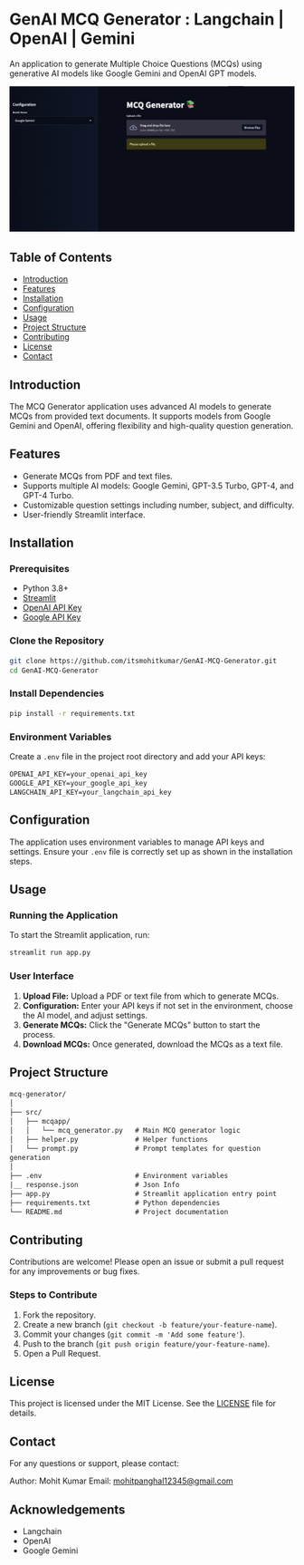 # GenAI MCQ Generator : Langchain | OpenAI | Gemini

An application to generate Multiple Choice Questions (MCQs) using generative AI models like Google Gemini and OpenAI GPT models.

![Alt text](data/image.png)

## Table of Contents

- [Introduction](#introduction)
- [Features](#features)
- [Installation](#installation)
- [Configuration](#configuration)
- [Usage](#usage)
- [Project Structure](#project-structure)
- [Contributing](#contributing)
- [License](#license)
- [Contact](#contact)

## Introduction

The MCQ Generator application uses advanced AI models to generate MCQs from provided text documents. It supports models from Google Gemini and OpenAI, offering flexibility and high-quality question generation.

## Features

- Generate MCQs from PDF and text files.
- Supports multiple AI models: Google Gemini, GPT-3.5 Turbo, GPT-4, and GPT-4 Turbo.
- Customizable question settings including number, subject, and difficulty.
- User-friendly Streamlit interface.

## Installation

### Prerequisites

- Python 3.8+
- [Streamlit](https://streamlit.io/)
- [OpenAI API Key](https://openai.com/index/openai-api/)
- [Google API Key](https://ai.google.dev/)

### Clone the Repository

```bash
git clone https://github.com/itsmohitkumar/GenAI-MCQ-Generator.git
cd GenAI-MCQ-Generator
```

### Install Dependencies

```bash
pip install -r requirements.txt
```

### Environment Variables

Create a `.env` file in the project root directory and add your API keys:

```env
OPENAI_API_KEY=your_openai_api_key
GOOGLE_API_KEY=your_google_api_key
LANGCHAIN_API_KEY=your_langchain_api_key
```

## Configuration

The application uses environment variables to manage API keys and settings. Ensure your `.env` file is correctly set up as shown in the installation steps.

## Usage

### Running the Application

To start the Streamlit application, run:

```bash
streamlit run app.py
```

### User Interface

1. **Upload File:** Upload a PDF or text file from which to generate MCQs.
2. **Configuration:** Enter your API keys if not set in the environment, choose the AI model, and adjust settings.
3. **Generate MCQs:** Click the "Generate MCQs" button to start the process.
4. **Download MCQs:** Once generated, download the MCQs as a text file.

## Project Structure

```
mcq-generator/
│
├── src/
│   ├── mcqapp/
│   │   └── mcq_generator.py   # Main MCQ generator logic
│   ├── helper.py              # Helper functions
│   └── prompt.py              # Prompt templates for question generation
│
├── .env                       # Environment variables
|__ response.json              # Json Info
├── app.py                     # Streamlit application entry point
├── requirements.txt           # Python dependencies
└── README.md                  # Project documentation
```

## Contributing

Contributions are welcome! Please open an issue or submit a pull request for any improvements or bug fixes.

### Steps to Contribute

1. Fork the repository.
2. Create a new branch (`git checkout -b feature/your-feature-name`).
3. Commit your changes (`git commit -m 'Add some feature'`).
4. Push to the branch (`git push origin feature/your-feature-name`).
5. Open a Pull Request.

## License

This project is licensed under the MIT License. See the [LICENSE](LICENSE) file for details.

## Contact

For any questions or support, please contact:

Author: Mohit Kumar
Email: mohitpanghal12345@gmail.com

## Acknowledgements

- Langchain
- OpenAI
- Google Gemini
